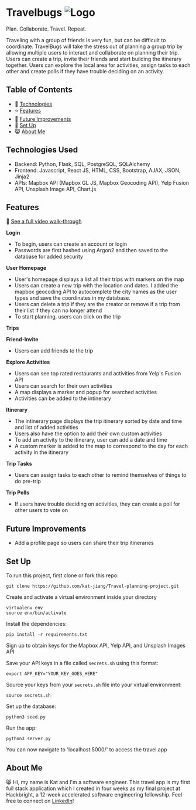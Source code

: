 # Travelbugs ![Logo](travel-project/static/img/dragonfly-logo.svg)
Plan. Collaborate. Travel. Repeat.

Traveling with a group of friends is very fun, but can be difficult to coordinate. TravelBugs will take the stress out of planning a group trip by allowing multiple users to interact and collaborate on planning their trip. Users can create a trip, invite their friends and start building the itinerary together. Users can explore the local area for activities, assign tasks to each other and create polls if they have trouble deciding on an activity.
## Table of Contents
* 🤖 [Technologies](#technologies-used)
* ⭐ [Features](#features)
* 🚀 [Future Improvements](#future-improvements)
* 📖 [Set Up](#set-up)
* 😸 [About Me](#about-me)
## Technologies Used
* Backend: Python, Flask, SQL, PostgreSQL, SQLAlchemy
* Frontend: Javascript, React JS, HTML, CSS, Bootstrap, AJAX, JSON, Jinja2
* APIs: Mapbox API (Mapbox GL JS, Mapbox Geocoding API), Yelp Fusion API, Unsplash Image API, Chart.js
## Features
🎥 [See a full video walk-through](https://www.youtube.com/watch?v=9KIX7lISdeE)

**Login**
* To begin, users can create an account or login
* Passwords are first hashed using Argon2 and then saved to the database for added security

**User Homepage**
* User's homepage displays a list all their trips with markers on the map
* Users can create a new trip with the location and dates. I added the mapbox geocoding API to autocomplete the city names as the user types and save the coordinates in my database.
* Users can delete a trip if they are the creator or remove if a trip from their list if they can no longer attend
* To start planning, users can click on the trip

**Trips**

**Friend-Invite**
* Users can add friends to the trip

**Explore Activities**
* Users can see top rated restaurants and activities from Yelp's Fusion API
* Users can search for their own activities
* A map displays a marker and popup for searched activities
* Activities can be added to the intinerary

**Itinerary**
* The intinerary page displays the trip itinerary sorted by date and time and list of added activities
* Users also have the option to add their own custom activities
* To add an activity to the itinerary, user can add a date and time
* A custom marker is added to the map to correspond to the day for each activity in the itinerary

**Trip Tasks**
* Users can assign tasks to each other to remind themselves of things to do pre-trip

**Trip Polls**
* If users have trouble deciding on activities, they can create a poll for other users to vote on

## Future Improvements
* Add a profile page so users can share their trip itineraries
## Set Up
To run this project, first clone or fork this repo:
```
git clone https://github.com/kat-jiang/Travel-planning-project.git
```
Create and activate a virtual environment inside your directory
```
virtualenv env
source env/bin/activate
```
Install the dependencies:
```
pip install -r requirements.txt
```
Sign up to obtain keys for the Mapbox API, Yelp API, and Unsplash Images API

Save your API keys in a file called `secrets.sh` using this format:
```
export APP_KEY="YOUR_KEY_GOES_HERE"
```
Source your keys from your `secrets.sh` file into your virtual environment:
```
source secrets.sh
```
Set up the database:
```
python3 seed.py
```
Run the app:
```
python3 server.py
```
You can now navigate to 'localhost:5000/' to access the travel app
## About Me
😸 Hi, my name is Kat and I'm a software engineer. This travel app is my first full stack application which I created in four weeks as my final project at Hackbright, a 12-week accelerated software engineering fellowship. Feel free to connect on [LinkedIn](https://www.linkedin.com/in/jiangkatherine/)!
